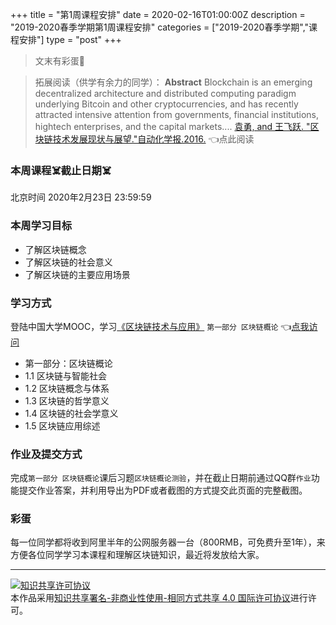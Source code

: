 +++
title = "第1周课程安排"
date = 2020-02-16T01:00:00Z
description = "2019-2020春季学期第1周课程安排"
categories = ["2019-2020春季学期","课程安排"]
type = "post"
+++
> 文末有彩蛋🥚

>拓展阅读（供学有余力的同学）： **Abstract** Blockchain is an emerging decentralized architecture and distributed computing paradigm underlying Bitcoin and other cryptocurrencies, and has recently attracted intensive attention from governments, financial institutions, hightech enterprises, and the capital markets....
> [袁勇, and 王飞跃. "区块链技术发展现状与展望."自动化学报.2016.](http://www.cicpa.org.cn/Column/hyxxhckzl/xxjsyqy/qyjs/201708/W020170802480892964816.pdf) 👈点此阅读

### 本周课程☠️截止日期☠️
北京时间 2020年2月23日 23:59:59

### 本周学习目标
- 了解区块链概念
- 了解区块链的社会意义
- 了解区块链的主要应用场景

### 学习方式
登陆中国大学MOOC，学习[《区块链技术与应用》](https://www.icourse163.org/course/SWJTU-1207109825) `第一部分 区块链概论` 👈[点我访问](https://www.icourse163.org/course/SWJTU-1207109825)

- 第一部分：区块链概论
 - 1.1 区块链与智能社会
 - 1.2 区块链概念与体系
 - 1.3 区块链的哲学意义
 - 1.4 区块链的社会学意义
 - 1.5 区块链应用综述

### 作业及提交方式

完成`第一部分 区块链概论`课后习题`区块链概论测验`，并在截止日期前通过QQ群`作业`功能提交作业答案，并利用导出为PDF或者截图的方式提交此页面的完整截图。

### 彩蛋

每一位同学都将收到阿里半年的公网服务器一台（800RMB，可免费升至1年），来方便各位同学学习本课程和理解区块链知识，最近将发放给大家。

---
<a rel="license" href="http://creativecommons.org/licenses/by-nc-sa/4.0/"><img alt="知识共享许可协议" style="border-width:0" src="https://i.creativecommons.org/l/by-nc-sa/4.0/88x31.png" /></a><br />本作品采用<a rel="license" href="http://creativecommons.org/licenses/by-nc-sa/4.0/">知识共享署名-非商业性使用-相同方式共享 4.0 国际许可协议</a>进行许可。
